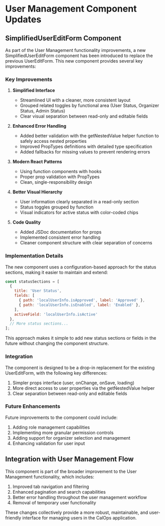 # User Management Component Updates

## SimplifiedUserEditForm Component

As part of the User Management functionality improvements, a new SimplifiedUserEditForm component has been introduced to replace the previous UserEditForm. This new component provides several key improvements:

### Key Improvements

1. **Simplified Interface**
   - Streamlined UI with a cleaner, more consistent layout
   - Grouped related toggles by functional area (User Status, Organizer Status, Admin Status)
   - Clear visual separation between read-only and editable fields

2. **Enhanced Error Handling**
   - Added better validation with the getNestedValue helper function to safely access nested properties
   - Improved PropTypes definitions with detailed type specification
   - Added fallbacks for missing values to prevent rendering errors

3. **Modern React Patterns**
   - Using function components with hooks
   - Proper prop validation with PropTypes
   - Clean, single-responsibility design

4. **Better Visual Hierarchy**
   - User information clearly separated in a read-only section
   - Status toggles grouped by function
   - Visual indicators for active status with color-coded chips

5. **Code Quality**
   - Added JSDoc documentation for props
   - Implemented consistent error handling
   - Cleaner component structure with clear separation of concerns

### Implementation Details

The new component uses a configuration-based approach for the status sections, making it easier to maintain and extend:

```javascript
const statusSections = [
  {
    title: 'User Status',
    fields: [
      { path: 'localUserInfo.isApproved', label: 'Approved' },
      { path: 'localUserInfo.isEnabled', label: 'Enabled' },
    ],
    activeField: 'localUserInfo.isActive'
  },
  // More status sections...
];
```

This approach makes it simple to add new status sections or fields in the future without changing the component structure.

### Integration

The component is designed to be a drop-in replacement for the existing UserEditForm, with the following key differences:

1. Simpler props interface (user, onChange, onSave, loading)
2. More direct access to user properties via the getNestedValue helper
3. Clear separation between read-only and editable fields

### Future Enhancements

Future improvements to the component could include:

1. Adding role management capabilities
2. Implementing more granular permission controls
3. Adding support for organizer selection and management
4. Enhancing validation for user input

## Integration with User Management Flow

This component is part of the broader improvement to the User Management functionality, which includes:

1. Improved tab navigation and filtering
2. Enhanced pagination and search capabilities
3. Better error handling throughout the user management workflow
4. Removal of temporary user functionality

These changes collectively provide a more robust, maintainable, and user-friendly interface for managing users in the CalOps application.